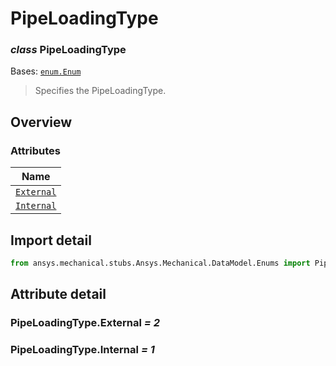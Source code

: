# PipeLoadingType

<a id="PipeLoadingType"></a>

### *class* PipeLoadingType

Bases: [`enum.Enum`](https://docs.python.org/3/library/enum.html#enum.Enum)

> Specifies the PipeLoadingType.

> <!-- !! processed by numpydoc !! -->

<a id="overview"></a>

## Overview

### Attributes

| Name |
| ------------------------------------------- |
| [`External`](#PipeLoadingType.External) |
| [`Internal`](#PipeLoadingType.Internal) |

<a id="import-detail"></a>

## Import detail

```python
from ansys.mechanical.stubs.Ansys.Mechanical.DataModel.Enums import PipeLoadingType
```

<a id="attribute-detail"></a>

## Attribute detail

<a id="PipeLoadingType.External"></a>

### PipeLoadingType.External *= 2*

<a id="PipeLoadingType.Internal"></a>

### PipeLoadingType.Internal *= 1*
